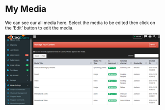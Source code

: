# My Media

We can see our all media here. Select the media to be edited then click on the ‘Edit’ button to edit the media.

![](../.gitbook/assets/image%20%2889%29.png)

